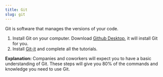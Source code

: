 ```yaml
---
title: Git
slug: git
---
```


Git is software that manages the versions of your code.

  1. Install Git on your computer. Download [Github Desktop][github-desktop],
     it will install Git for you.
  2. Install [Git-it][git-it] and complete all the tutorials.

[github-desktop]: https://desktop.github.com/
[git-it]: https://github.com/jlord/git-it-electron#what-to-install

**Explanation:** Companies and coworkers will expect you to have a basic
understanding of Git. These steps will give you 80% of the commands and
knowledge you need to use Git.